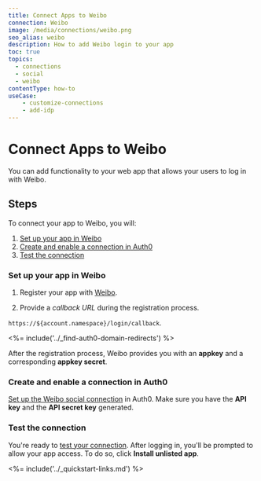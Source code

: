 ```yaml
---
title: Connect Apps to Weibo
connection: Weibo
image: /media/connections/weibo.png
seo_alias: weibo
description: How to add Weibo login to your app
toc: true
topics:
  - connections
  - social
  - weibo
contentType: how-to
useCase:
    - customize-connections
    - add-idp
---
```

# Connect Apps to Weibo

You can add functionality to your web app that allows your users to log in with Weibo. 

## Steps

To connect your app to Weibo, you will:

1. [Set up your app in Weibo](#set-up-your-app-in-weibo)
2. [Create and enable a connection in Auth0](#create-and-enable-a-connection-in-auth0)
3. [Test the connection](#test-the-connection)

### Set up your app in Weibo

1. Register your app with [Weibo](https://open.weibo.com/authentication).

2. Provide a <dfn data-key="callback">callback URL</dfn> during the registration process. 

  `https://${account.namespace}/login/callback`.

<%= include('../_find-auth0-domain-redirects') %>

After the registration process, Weibo provides you with an **appkey** and a corresponding **appkey secret**. 

### Create and enable a connection in Auth0

[Set up the Weibo social connection](/dashboard/guides/connections/set-up-connections-social) in Auth0. Make sure you have the **API key** and the **API secret key** generated.

### Test the connection

You're ready to [test your connection](/dashboard/guides/connections/test-connections-social). After logging in, you'll be prompted to allow your app access. To do so, click **Install unlisted app**.

<%= include('../_quickstart-links.md') %>
